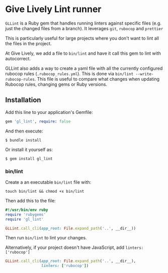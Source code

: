 # Give Lively Lint runner

`GLLint` is a Ruby gem that handles running linters against specific files (e.g. just the changed files from a branch). It leverages `git`, `rubocop` and `prettier`

This is particularly useful for large projects where you don't want to lint all the files in the project.

At Give Lively, we add a file to `bin/lint` and have it call this gem to lint with autocorrect.

GLLint also adds a way to create a yaml file with all the currently configured rubocop rules (`.rubocop_rules.yml`). This is done via `bin/lint --write-rubocop-rules`. This file is useful to compare what changes when updating Rubocop rules, changing gems or Ruby versions.


## Installation

Add this line to your application's Gemfile:

```ruby
gem 'gl_lint', require: false
```

And then execute:

    $ bundle install

Or install it yourself as:

    $ gem install gl_lint

### bin/lint

Create a an executable `bin/lint` file with:

`touch bin/lint && chmod +x bin/lint`

Then add this to the file:

```ruby
#!/usr/bin/env ruby
require 'rubygems'
require 'gl_lint'

GLLint.call_cli(app_root: File.expand_path('..', __dir__))
```

Then run `bin/lint` to lint your changes.

Alternatively, if your project doesn't have JavaScript, add `linters: ['rubocop']`

```ruby
GLLint.call_cli(app_root: File.expand_path('..', __dir__),
                linters: ['rubocop'])
```
